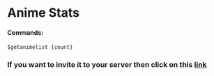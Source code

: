 # Anime Stats


#### Commands:
`$getanimelist {count}`


### If you want to invite it to your server then click on this [link](https://discord.com/api/oauth2/authorize?client_id=940589364214390844&permissions=536334564416&scope=bot)



